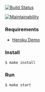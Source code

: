 [![Build Status](https://travis-ci.com/zipofar/frontend-project-lvl4.svg?branch=master)](https://travis-ci.com/zipofar/frontend-project-lvl4)

[![Maintainability](https://api.codeclimate.com/v1/badges/53b5f35a559ad0c9fb76/maintainability)](https://codeclimate.com/github/zipofar/frontend-project-lvl4/maintainability)

### Requirements

* [Heroku Demo](https://fierce-citadel-80950.herokuapp.com/)

### Install

```sh
$ make install
```

### Run

```sh
$ make start
```
